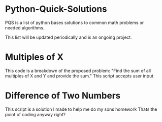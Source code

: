 # Python-Quick-Solutions
PQS is a list of python bases solutions to common math problems or needed algorithms. 

This list will be updated periodically and is an ongoing project.

# Multiples of X
This code is a breakdown of the proposed problem:
"Find the sum of all multiples of X and Y and provide the sum."
This script accepts user input.

# Difference of Two Numbers
This script is a solution I made to help me do my sons homework
Thats the point of coding anyway right?
